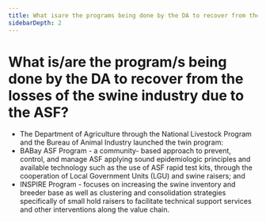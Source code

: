 ```yaml
---
title: What isare the programs being done by the DA to recover from the losses of the swine industry due to the ASF?
sidebarDepth: 2
---
```


# What is/are the program/s being done by the DA to recover from the losses of the swine industry due to the ASF?


 - The Department of Agriculture through the National Livestock Program and the Bureau of Animal Industry launched the twin program: 
 - BABay ASF Program - a community- based approach to prevent, control, and manage ASF applying sound epidemiologic principles and available technology such as the use of ASF rapid test kits, through the cooperation of Local Government Units (LGU) and swine raisers; and
 - INSPIRE Program - focuses on increasing the swine inventory and breeder base as well as clustering and consolidation strategies specifically of small hold raisers to facilitate technical support services and other interventions along the value chain.
